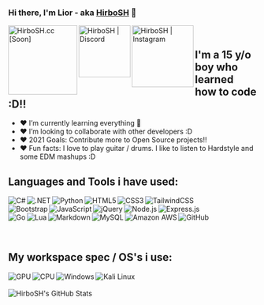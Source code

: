 ### Hi there, I'm Lior - aka [HirboSH][website] 👋 
[<img align="left" alt="HirboSH.cc [Soon]" width="140px" src="https://img.shields.io/badge/Website [Soon]-2C2F33?style=for-the-badge&logo=Website&logoColor=white" />][website] [<img align="left" alt="HirboSH | Discord" width="105px" src="https://img.shields.io/badge/Discord-7289DA?style=for-the-badge&logo=discord&logoColor=white" />][discord] 
[<img align="left" alt="HirboSH | Instagram" width="125px" src="https://img.shields.io/badge/Instagram-E4405F?style=for-the-badge&logo=instagram&logoColor=white" />][instagram]

<br />

## I'm a 15 y/o boy who learned how to code :D!!

- ❤️ I’m currently learning everything 🤣
- ❤️ I’m looking to collaborate with other developers :D
- ❤️ 2021 Goals: Contribute more to Open Source projects!!
- ❤️ Fun facts: I love to play guitar / drums. I like to listen to Hardstyle and some EDM mashups :D


## Languages and Tools i have used:
<p float="left">
<img align="left" alt="C#" src="https://img.shields.io/badge/C%23-239120?style=for-the-badge&logo=c-sharp&logoColor=white" />
<img align="left" alt=".NET" src="https://img.shields.io/badge/.NET-5C2D91?style=for-the-badge&logo=.net&logoColor=white" />
<img align="left" alt="Python" src="https://img.shields.io/badge/Python-14354C?style=for-the-badge&logo=python&logoColor=white" />
<img align="left" alt="HTML5" src="https://img.shields.io/badge/HTML5-E34F26?style=for-the-badge&logo=html5&logoColor=white" />
<img align="left" alt="CSS3" src="https://img.shields.io/badge/CSS3-1572B6?style=for-the-badge&logo=css3&logoColor=white" />
<img align="left" alt="TailwindCSS" src="https://img.shields.io/badge/Tailwind_CSS-38B2AC?style=for-the-badge&logo=tailwind-css&logoColor=white" />
<br />
<img align="left" alt="Bootstrap" src="https://img.shields.io/badge/Bootstrap-563D7C?style=for-the-badge&logo=bootstrap&logoColor=white" />
<img align="left" alt="JavaScript" src="https://img.shields.io/badge/JavaScript-F7DF1E?style=for-the-badge&logo=javascript&logoColor=black" />
<img align="left" alt="jQuery" src="https://img.shields.io/badge/jQuery-0769AD?style=for-the-badge&logo=jquery&logoColor=white" />
<img align="left" alt="Node.js" src="https://img.shields.io/badge/Node.js-43853D?style=for-the-badge&logo=node.js&logoColor=white" />
<img align="left" alt="Express.js" src="https://img.shields.io/badge/Express.js-404D59?style=for-the-badge" />
<br />
<img align="left" alt="Go" src="https://img.shields.io/badge/Go-00ADD8?style=for-the-badge&logo=go&logoColor=white" />
<img align="left" alt="Lua" src="https://img.shields.io/badge/Lua-2C2D72?style=for-the-badge&logo=lua&logoColor=white" />
<img align="left" alt="Markdown" src="https://img.shields.io/badge/Markdown-000000?style=for-the-badge&logo=markdown&logoColor=white" />
<img align="left" alt="MySQL" src="https://img.shields.io/badge/MySQL-00000F?style=for-the-badge&logo=mysql&logoColor=white" />
<img align="left" alt="Amazon AWS" src="https://img.shields.io/badge/Amazon_AWS-232F3E?style=for-the-badge&logo=amazon-aws&logoColor=white" />
<img align="left" alt="GitHub" src="https://img.shields.io/badge/GitHub-100000?style=for-the-badge&logo=github&logoColor=white" />
</p>

<br />
<br />

## My workspace spec / OS's i use:

<img align="left" alt="GPU" src="https://img.shields.io/badge/NVIDIA-GTX1070-76B900?style=for-the-badge&logo=nvidia&logoColor=white" />
<img align="left" alt="CPU" src="https://img.shields.io/badge/Intel-Core_i7_6th-0071C5?style=for-the-badge&logo=intel&logoColor=white" />

<img align="left" alt="Windows" src="https://img.shields.io/badge/Windows-0078D6?style=for-the-badge&logo=windows&logoColor=white" />
<img align="left" alt="Kali Linux" src="https://img.shields.io/badge/Kali Linux-2C2F33?style=for-the-badge" />

<br />
<br />

<img align="left" alt="HirboSH's GitHub Stats" src="https://github-readme-stats.vercel.app/api?username=Lior-Koren&theme=dark&show_icons=true&hide_border=true" />

[website]: https://hirbosh.cc
[discord]: https://youtube.com/codeSTACKr
[instagram]: https://instagram.com/liorrkorenn
